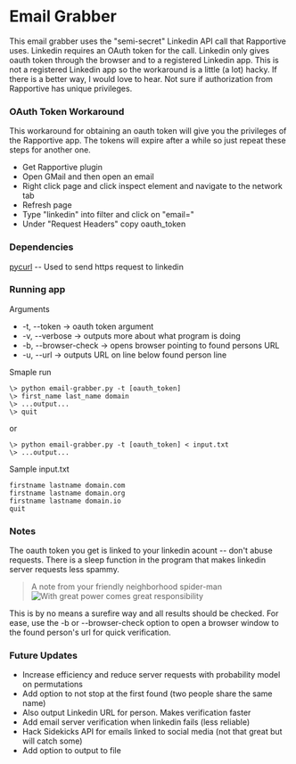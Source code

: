 # Email Grabber

This email grabber uses the "semi-secret" Linkedin API call that Rapportive uses. Linkedin requires an OAuth token for the call. Linkedin only gives oauth token through the browser and to a registered Linkedin app. This is not a registered Linkedin app so the workaround is a little (a lot) hacky. If there is a better way, I would love to hear. Not sure if authorization from Rapportive has unique privileges.

### OAuth Token Workaround

This workaround for obtaining an oauth token will give you the privileges of the Rapportive app. The tokens will expire after a while so just repeat these steps for another one.

* Get Rapportive plugin
* Open GMail and then open an email
* Right click page and click inspect element and navigate to the network tab
* Refresh page
* Type "linkedin" into filter and click on "email="
* Under "Request Headers" copy oauth_token

### Dependencies

[pycurl] -- Used to send https request to linkedin

### Running app
	
Arguments
* -t, --token -> oauth token argument
* -v, --verbose -> outputs more about what program is doing
* -b, --browser-check -> opens browser pointing to found persons URL
* -u, --url -> outputs URL on line below found person line

Smaple run

	\> python email-grabber.py -t [oauth_token]
	\> first_name last_name domain
	\> ...output...
	\> quit

or

	\> python email-grabber.py -t [oauth_token] < input.txt
	\> ...output...

Sample input.txt

	firstname lastname domain.com
	firstname lastname domain.org
	firstname lastname domain.io
	quit

### Notes

The oauth token you get is linked to your linkedin acount -- don't abuse requests. There is a sleep function in the program that makes linkedin server requests less spammy.

> A note from your friendly neighborhood spider-man
![With great power comes great responsibility][spider-man]

This is by no means a surefire way and all results should be checked. For ease, use the -b or --browser-check option to open a browser window to the found person's url for quick verification.

### Future Updates

* Increase efficiency and reduce server requests with probability model on permutations
* Add option to not stop at the first found (two people share the same name)
* Also output Linkedin URL for person. Makes verification faster
* Add email server verification when linkedin fails (less reliable)
* Hack Sidekicks API for emails linked to social media (not that great but will catch some)
* Add option to output to file

[pycurl]: <http://pycurl.sourceforge.net/>
[spider-man]: <http://quoteinvestigator.com/wp-content/uploads/2015/07/spider400.jpg>